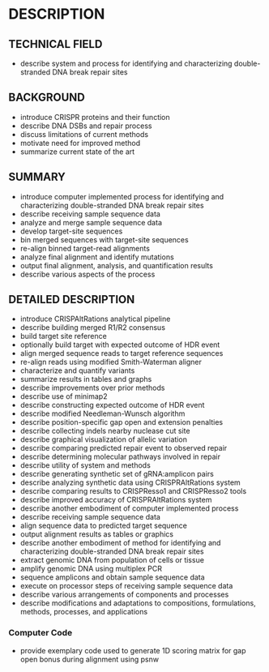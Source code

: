 # DESCRIPTION

## TECHNICAL FIELD

- describe system and process for identifying and characterizing double-stranded DNA break repair sites

## BACKGROUND

- introduce CRISPR proteins and their function
- describe DNA DSBs and repair process
- discuss limitations of current methods
- motivate need for improved method
- summarize current state of the art

## SUMMARY

- introduce computer implemented process for identifying and characterizing double-stranded DNA break repair sites
- describe receiving sample sequence data
- analyze and merge sample sequence data
- develop target-site sequences
- bin merged sequences with target-site sequences
- re-align binned target-read alignments
- analyze final alignment and identify mutations
- output final alignment, analysis, and quantification results
- describe various aspects of the process

## DETAILED DESCRIPTION

- introduce CRISPAltRations analytical pipeline
- describe building merged R1/R2 consensus
- build target site reference
- optionally build target with expected outcome of HDR event
- align merged sequence reads to target reference sequences
- re-align reads using modified Smith-Waterman aligner
- characterize and quantify variants
- summarize results in tables and graphs
- describe improvements over prior methods
- describe use of minimap2
- describe constructing expected outcome of HDR event
- describe modified Needleman-Wunsch algorithm
- describe position-specific gap open and extension penalties
- describe collecting indels nearby nuclease cut site
- describe graphical visualization of allelic variation
- describe comparing predicted repair event to observed repair
- describe determining molecular pathways involved in repair
- describe utility of system and methods
- describe generating synthetic set of gRNA:amplicon pairs
- describe analyzing synthetic data using CRISPRAltRations system
- describe comparing results to CRISPResso1 and CRISPResso2 tools
- describe improved accuracy of CRISPRAltRations system
- describe another embodiment of computer implemented process
- describe receiving sample sequence data
- align sequence data to predicted target sequence
- output alignment results as tables or graphics
- describe another embodiment of method for identifying and characterizing double-stranded DNA break repair sites
- extract genomic DNA from population of cells or tissue
- amplify genomic DNA using multiplex PCR
- sequence amplicons and obtain sample sequence data
- execute on processor steps of receiving sample sequence data
- describe various arrangements of components and processes
- describe modifications and adaptations to compositions, formulations, methods, processes, and applications

### Computer Code

- provide exemplary code used to generate 1D scoring matrix for gap open bonus during alignment using psnw

